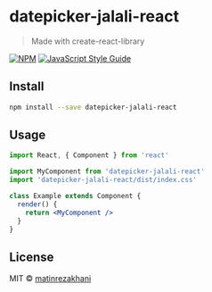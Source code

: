 # datepicker-jalali-react

> Made with create-react-library

[![NPM](https://img.shields.io/npm/v/datepicker-jalali-react.svg)](https://www.npmjs.com/package/datepicker-jalali-react) [![JavaScript Style Guide](https://img.shields.io/badge/code_style-standard-brightgreen.svg)](https://standardjs.com)

## Install

```bash
npm install --save datepicker-jalali-react
```

## Usage

```jsx
import React, { Component } from 'react'

import MyComponent from 'datepicker-jalali-react'
import 'datepicker-jalali-react/dist/index.css'

class Example extends Component {
  render() {
    return <MyComponent />
  }
}
```

## License

MIT © [matinrezakhani](https://github.com/matinrezakhani)
